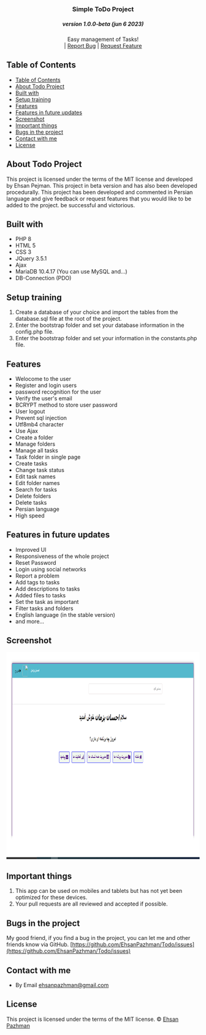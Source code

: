 <p align="center">
  <a href="https://github.com/EhsanPazhman/Todo">
  </a>
  <h3 align="center">Simple ToDo Project</h3>
  <h5 align="center">version 1.0.0-beta (jun 6 2023)</h5>
  <p align="center">
    Easy management of Tasks!
    <br>
    |
    <a href="https://github.com/EhsanPazhman/Todo/issues">Report Bug</a>
    |
     <a href="https://github.com/EhsanPazhman/Todo/issues">Request Feature</a>
  </p>
</p>

## Table of Contents
- [Table of Contents](#table-of-contents)
- [About Todo Project](#about-todo-project)
- [Built with](#built-with)
- [Setup training](#setup-training)
- [Features](#features)
- [Features in future updates](#features-in-future-updates)
- [Screenshot](#screenshot)
- [Important things](#important-things)
- [Bugs in the project](#bugs-in-the-project)
- [Contact with me](#contact-with-me)
- [License](#license)

## About Todo Project
This project is licensed under the terms of the MIT license and developed by Ehsan Pejman.
This project in beta version and has also been developed procedurally.
This project has been developed and commented in Persian language and 
 give feedback or request features that you would like to be added to the project.
be successful and victorious.

## Built with
- PHP 8
- HTML 5
- CSS 3
- JQuery 3.5.1
- Ajax
- MariaDB 10.4.17 (You can use MySQL and...)
- DB-Connection (PDO)

## Setup training
 1. Create a database of your choice and import the tables from the database.sql file at the root of the project.
 2. Enter the bootstrap folder and set your database information in the config.php file.
 3. Enter the bootstrap folder and set your information in the constants.php file.

## Features
- Welocome to the user
- Register and login users
- password recognition for the user
- Verify the user's email
- BCRYPT method to store user password
- User logout
- Prevent sql injection
- Utf8mb4 character
- Use Ajax
- Create a folder
- Manage folders
- Manage all tasks
- Task folder in single page
- Create tasks
- Change task status
- Edit task names
- Edit folder names
- Search for tasks
- Delete folders
- Delete tasks
- Persian language
- High speed

## Features in future updates
- Improved UI
- Responsiveness of the whole project
- Reset Password
- Login using social networks
- Report a problem
- Add tags to tasks
- Add descriptions to tasks
- Added files to tasks
- Set the task as important
- Filter tasks and folders
- English language (in the stable version)
- and more...

## Screenshot
<div align="center"><a href="https://github.com/EhsanPazhman/Todo">
<img src="assets/img/Screenshot.png" alt="Logo" width="960" height="540">
</a></div>

## Important things
 1. This app can be used on mobiles and tablets but has not yet been optimized for these devices.
 2. Your pull requests are all reviewed and accepted if possible.

## Bugs in the project
My good friend, if you find a bug in the project, you can let me and other friends know via GitHub. [https://github.com/EhsanPazhman/Todo/issues](https://github.com/EhsanPazhman/Todo/issues)

## Contact with me
 - By Email [ehsanpazhman@gmail.com](mailto:ehsanpazhman@gmail.com)

## License

This project is licensed under the terms of the MIT license. © [Ehsan Pazhman](https://github.com/EhsanPazhman/Todo)
